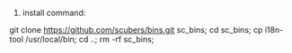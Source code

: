 
1. install command:

git clone https://github.com/scubers/bins.git sc_bins; cd sc_bins; cp i18n-tool /usr/local/bin; cd ..; rm -rf sc_bins;

